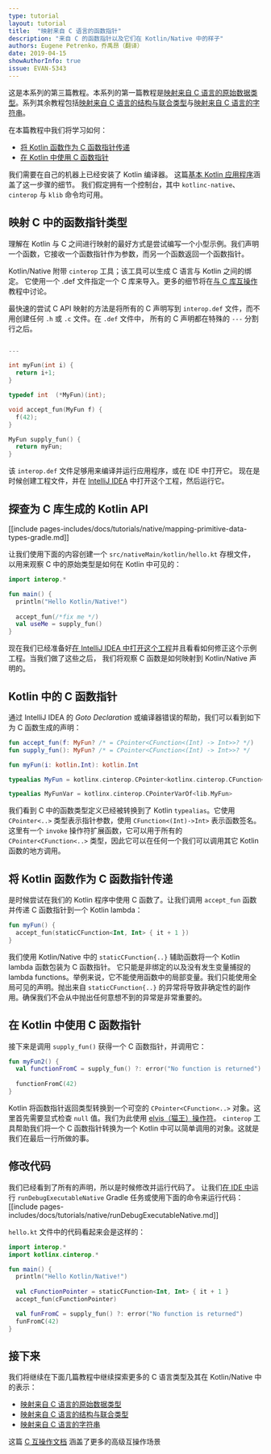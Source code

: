 ```yaml
---
type: tutorial
layout: tutorial
title:  "映射来自 C 语言的函数指针"
description: "来自 C 的函数指针以及它们在 Kotlin/Native 中的样子"
authors: Eugene Petrenko，乔禹昂（翻译）
date: 2019-04-15
showAuthorInfo: true
issue: EVAN-5343
---
```


这是本系列的第三篇教程。本系列的第一篇教程是<!--
-->[映射来自 C 语言的原始数据类型](mapping-primitive-data-types-from-c.html)。系列其余教程包括<!--
-->[映射来自 C 语言的结构与联合类型](mapping-struct-union-types-from-c.html)与<!--
-->[映射来自 C 语言的字符串](mapping-strings-from-c.html)。

在本篇教程中我们将学习如何：
- [将 Kotlin 函数作为 C 函数指针传递](#将-kotlin-函数作为-c-函数指针传递)
- [在 Kotlin 中使用 C 函数指针](#在-kotlin-中使用-c-函数指针)

我们需要在自己的机器上已经安装了 Kotlin 编译器。
这篇<!--
-->[基本 Kotlin 应用程序](basic-kotlin-native-app.html#obtaining-the-compiler)<!--
-->涵盖了这一步骤的细节。
我们假定拥有一个控制台，其中 `kotlinc-native`、`cinterop` 与 `klib` 命令均可用。


## 映射 C 中的函数指针类型

理解在 Kotlin 与 C 之间进行映射的最好方式是尝试编写一个小型<!--
-->示例。我们声明一个函数，它接收一个函数指针作为参数，而<!--
-->另一个函数返回一个函数指针。

Kotlin/Native 附带 `cinterop` 工具；该工具可以生成 C 语言与 Kotlin 之间的绑定。
它使用一个 .def 文件指定一个 C 库来导入。更多的细节将在<!--
-->[与 C 库互操作](/docs/reference/native/c_interop.html)教程中讨论。
 
最快速的尝试 C API 映射的方法是将所有的 C 声明写到
`interop.def` 文件，而不用创建任何 `.h` 或 `.c` 文件。在 `.def` 文件中，
所有的 C 声明都在特殊的 `---` 分割行之后。

<div class="sample" markdown="1" mode="c" theme="idea" data-highlight-only="1" auto-indent="false">

```c 

---

int myFun(int i) {
  return i+1;
}

typedef int  (*MyFun)(int);

void accept_fun(MyFun f) {
  f(42);
}

MyFun supply_fun() {
  return myFun;
}

``` 
</div>

该 `interop.def` 文件足够用来编译并运行应用程序，或在 IDE 中打开它。
现在是时候创建工程文件，并在
[IntelliJ IDEA](https://jetbrains.com/idea) 中打开这个工程，然后运行它。

## 探查为 C 库生成的 Kotlin API

[[include pages-includes/docs/tutorials/native/mapping-primitive-data-types-gradle.md]]

让我们使用下面的内容创建一个 `src/nativeMain/kotlin/hello.kt` 存根文件，
以用来观察 C 中的原始类型是如何在 Kotlin 中可见的：

<div class="sample" markdown="1" theme="idea" data-highlight-only>

```kotlin
import interop.*

fun main() {
  println("Hello Kotlin/Native!")
  
  accept_fun(/*fix me */)
  val useMe = supply_fun()
}
```
</div>

现在我们已经准备好<!--
-->[在 IntelliJ IDEA 中打开这个工程](basic-kotlin-native-app.html#open-in-ide)<!--
-->并且看看如何修正这个示例工程。当我们做了这些之后，
我们将观察 C 函数是如何映射到 Kotlin/Native 声明的。

## Kotlin 中的 C 函数指针

通过 IntelliJ IDEA 的 _Goto Declaration_ 或<!--
-->编译器错误的帮助，我们可以看到如下为 C 函数生成的声明：

<div class="sample" markdown="1" theme="idea" data-highlight-only="1" auto-indent="false">

```kotlin
fun accept_fun(f: MyFun? /* = CPointer<CFunction<(Int) -> Int>>? */)
fun supply_fun(): MyFun? /* = CPointer<CFunction<(Int) -> Int>>? */

fun myFun(i: kotlin.Int): kotlin.Int

typealias MyFun = kotlinx.cinterop.CPointer<kotlinx.cinterop.CFunction<(kotlin.Int) -> kotlin.Int>>

typealias MyFunVar = kotlinx.cinterop.CPointerVarOf<lib.MyFun>
```
</div>

我们看到 C 中的函数类型定义已经被转换到了 Kotlin `typealias`。它使用 `CPointer<..>` 类型<!--
-->表示指针参数，使用 `CFunction<(Int)->Int>` 表示函数签名。
这里有一个  `invoke` 操作符扩展函数，它可以用于所有的 `CPointer<CFunction<..>` 类型，因此<!--
-->它可以在任何一个我们可以调用其它 Kotlin 函数的地方调用。

## 将 Kotlin 函数作为 C 函数指针传递

是时候尝试在我们的 Kotlin 程序中使用 C 函数了。让我们调用 `accept_fun`
函数并传递 C 函数指针到一个 Kotlin lambda：
<div class="sample" markdown="1" theme="idea" data-highlight-only="1" auto-indent="false">

```kotlin
fun myFun() {
  accept_fun(staticCFunction<Int, Int> { it + 1 })
}

```
</div>

我们使用 Kotlin/Native 中的 `staticCFunction{..}` 辅助函数将一个 Kotlin lambda 函数包装为 C 函数指针。
它只能是非绑定的以及没有发生变量捕捉的 lambda functions。举例来说，它不能<!--
-->使用函数中的局部变量。我们只能使用全局可见的声明。抛出来自
`staticCFunction{..}` 的异常将导致非确定性的副作用。确保我们不会<!--
-->从中抛出任何意想不到的异常是非常重要的。

## 在 Kotlin 中使用 C 函数指针

接下来是调用 `supply_fun()` 获得一个 C 函数指针，并调用它：

<div class="sample" markdown="1" theme="idea" data-highlight-only="1" auto-indent="false">

```kotlin
fun myFun2() {
  val functionFromC = supply_fun() ?: error("No function is returned")
  
  functionFromC(42)
}

```
</div>

Kotlin 将函数指针返回类型转换到一个可空的 `CPointer<CFunction<..>` 对象。这里首先需要<!--
-->显式检查 `null` 值。我们为此使用 [elvis（猫王）操作符](../../reference/null-safety.html)。
`cinterop` 工具帮助我们将一个 C 函数指针转换为一个 Kotlin 中可以简单调用的对象。这就是<!--
-->我们在最后一行所做的事。


## 修改代码

我们已经看到了所有的声明，所以是时候修改并运行代码了。
让我们[在 IDE 中](basic-kotlin-native-app.html#run-in-ide)运行 `runDebugExecutableNative` Gradle 任务<!--
-->或使用下面的命令来运行代码：
[[include pages-includes/docs/tutorials/native/runDebugExecutableNative.md]]

`hello.kt` 文件中的代码看起来会是这样的：
<div class="sample" markdown="1" theme="idea" data-highlight-only>

```kotlin
import interop.*
import kotlinx.cinterop.*

fun main() {
  println("Hello Kotlin/Native!")
 
  val cFunctionPointer = staticCFunction<Int, Int> { it + 1 }
  accept_fun(cFunctionPointer)

  val funFromC = supply_fun() ?: error("No function is returned")
  funFromC(42)
}
```
</div>


## 接下来

我们将继续在下面几篇教程中继续探索更多的 C 语言类型及其在 Kotlin/Native
中的表示：
- [映射来自 C 语言的原始数据类型](mapping-primitive-data-types-from-c.html)
- [映射来自 C 语言的结构与联合类型](mapping-struct-union-types-from-c.html)
- [映射来自 C 语言的字符串](mapping-strings-from-c.html)

这篇 [C 互操作文档](https://github.com/JetBrains/kotlin-native/blob/master/INTEROP.md)
涵盖了更多的高级互操作场景
